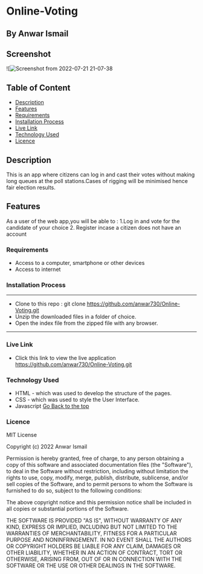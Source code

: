 # Online-Voting

 ## By Anwar Ismail
## Screenshot
![![Screenshot from 2022-07-21 21-07-38](https://user-images.githubusercontent.com/107399297/180285305-48584e12-4757-4722-b368-6338c57df497.png)



 ## Table of Content
 - [Description](#description)
 - [Features](#features)
 - [Requirements](#requirements)
 - [Installation Process](#installation-process)
 - [Live Link](#live-link)
 - [Technology Used](#technology-used)
 - [Licence](#licence)
 ## Description
 <p>This is an app where citizens can log in and cast their votes without making long queues at the poll stations.Cases of rigging will be minimised hence fair election results.</p>

## Features

As a user of the web app,you will be able to :
1.Log in and vote for the candidate of your choice
2. Register incase a citizen does not have an account

 ###  Requirements
 * Access to  a computer, smartphone or other devices
 * Access to internet
 ### Installation Process
 ****
* Clone to this repo : git clone https://github.com/anwar730/Online-Voting.git
* Unzip the downloaded files in a folder of choice.
* Open the index file from the zipped file with any browser.
 ****
### Live Link
- Click this link to view the live application  https://github.com/anwar730/Online-Voting.git
### Technology Used
* HTML - which was used to develop the structure of the pages.
* CSS - which was used to style the User Interface.
* Javascript
[Go Back to the top](#Online-Voting)

### Licence

MIT License

Copyright (c) 2022 Anwar Ismail

Permission is hereby granted, free of charge, to any person obtaining a copy
of this software and associated documentation files (the "Software"), to deal
in the Software without restriction, including without limitation the rights
to use, copy, modify, merge, publish, distribute, sublicense, and/or sell
copies of the Software, and to permit persons to whom the Software is
furnished to do so, subject to the following conditions:

The above copyright notice and this permission notice shall be included in all
copies or substantial portions of the Software.

THE SOFTWARE IS PROVIDED "AS IS", WITHOUT WARRANTY OF ANY KIND, EXPRESS OR
IMPLIED, INCLUDING BUT NOT LIMITED TO THE WARRANTIES OF MERCHANTABILITY,
FITNESS FOR A PARTICULAR PURPOSE AND NONINFRINGEMENT. IN NO EVENT SHALL THE
AUTHORS OR COPYRIGHT HOLDERS BE LIABLE FOR ANY CLAIM, DAMAGES OR OTHER
LIABILITY, WHETHER IN AN ACTION OF CONTRACT, TORT OR OTHERWISE, ARISING FROM,
OUT OF OR IN CONNECTION WITH THE SOFTWARE OR THE USE OR OTHER DEALINGS IN THE
SOFTWARE.
